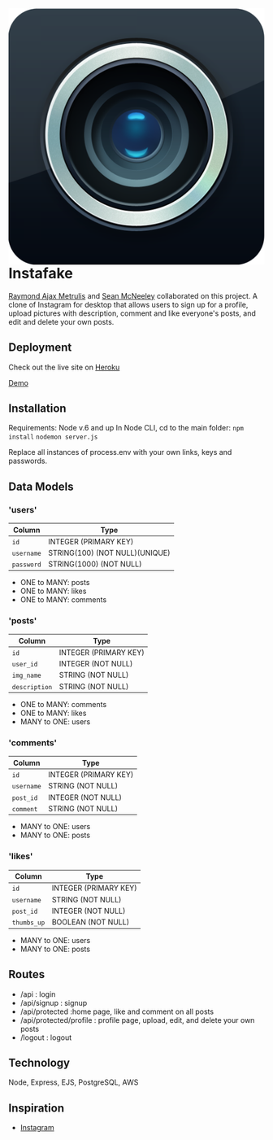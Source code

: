 <img src="/static/images/User-2.png" align="right" />

# Instafake
[Raymond Ajax Metrulis](https://github.com/reizeismith) and [Sean McNeeley](https://github.com/sean21mcn) collaborated on this project.
A clone of Instagram for desktop that allows users to sign up for a profile, upload pictures with description, comment and like everyone's
posts, and edit and delete your own posts.

## Deployment
Check out the live site on [Heroku](instafake-mk2.herokuapp.com/api)

[Demo](https://s3.amazonaws.com/instafake/gifs/Instafake-Google-Chrome-3_29_2018-3_41_35-AM.gif)

## Installation
Requirements: Node v.6 and up
In Node CLI, cd to the main folder:
`npm install`
`nodemon server.js`

Replace all instances of process.env with your own links, keys and passwords.

## Data Models
### 'users'

| Column                | Type                	          |
|-----------------------|---------------------------------|
|`id`                   | INTEGER (PRIMARY KEY)           |
|`username`             | STRING(100) (NOT NULL)(UNIQUE)  |
|`password`             | STRING(1000) (NOT NULL)         |

* ONE to MANY: posts
* ONE to MANY: likes
* ONE to MANY: comments

### 'posts'

| Column                | Type                	          |
|-----------------------|---------------------------------|
|`id`                   | INTEGER (PRIMARY KEY)           |
|`user_id`              | INTEGER (NOT NULL)              |
|`img_name`             | STRING (NOT NULL)               |
|`description`          | STRING (NOT NULL)               |

* ONE to MANY: comments
* ONE to MANY: likes
* MANY to ONE: users

### 'comments'

| Column                | Type                	          |
|-----------------------|---------------------------------|
|`id`                   | INTEGER (PRIMARY KEY)           |
|`username`             | STRING (NOT NULL)               |
|`post_id`              | INTEGER (NOT NULL)              |
|`comment`              | STRING (NOT NULL)               |

* MANY to ONE: users
* MANY to ONE: posts

### 'likes'

| Column                | Type                	          |
|-----------------------|---------------------------------|
|`id`                   | INTEGER (PRIMARY KEY)           |
|`username`             | STRING (NOT NULL)               |
|`post_id`              | INTEGER (NOT NULL)              |
|`thumbs_up`            | BOOLEAN (NOT NULL)              |

* MANY to ONE: users
* MANY to ONE: posts

## Routes

* /api : login
* /api/signup : signup
* /api/protected :home page, like and comment on all posts
* /api/protected/profile : profile page, upload, edit, and delete your own posts
* /logout : logout

## Technology 

Node, Express, EJS, PostgreSQL, AWS

## Inspiration
* [Instagram](https://instagram.com)
